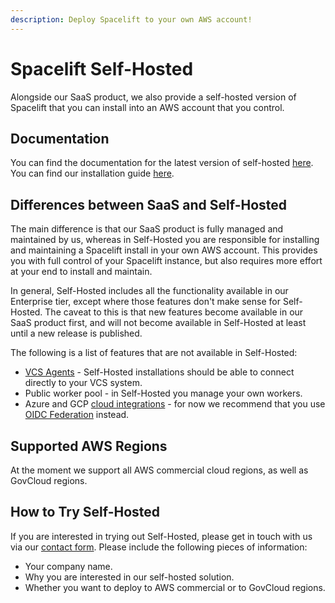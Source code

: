 ```yaml
---
description: Deploy Spacelift to your own AWS account!
---
```


# Spacelift Self-Hosted

Alongside our SaaS product, we also provide a self-hosted version of Spacelift that you can install into an AWS account that you control.

## Documentation

You can find the documentation for the latest version of self-hosted [here](./self-hosted/latest/). You can find our installation guide [here](./self-hosted/latest/product/administration/install/).

## Differences between SaaS and Self-Hosted

The main difference is that our SaaS product is fully managed and maintained by us, whereas in Self-Hosted you are responsible for installing and maintaining a Spacelift install in your own AWS account. This provides you with full control of your Spacelift instance, but also requires more effort at your end to install and maintain.

In general, Self-Hosted includes all the functionality available in our Enterprise tier, except where those features don't make sense for Self-Hosted. The caveat to this is that new features become available in our SaaS product first, and will not become available in Self-Hosted at least until a new release is published.

The following is a list of features that are not available in Self-Hosted:

- [VCS Agents](./concepts/vcs-agent-pools.md) - Self-Hosted installations should be able to connect directly to your VCS system.
- Public worker pool - in Self-Hosted you manage your own workers.
- Azure and GCP [cloud integrations](./integrations/cloud-providers/README.md) - for now we recommend that you use [OIDC Federation](./integrations/cloud-providers/oidc.md) instead.

## Supported AWS Regions

At the moment we support all AWS commercial cloud regions, as well as GovCloud regions.

## How to Try Self-Hosted

If you are interested in trying out Self-Hosted, please get in touch with us via our [contact form](https://www.spacelift.io/contact). Please include the following pieces of information:

- Your company name.
- Why you are interested in our self-hosted solution.
- Whether you want to deploy to AWS commercial or to GovCloud regions.
